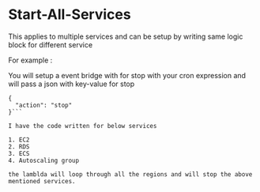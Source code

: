 # Start-All-Services

This applies to multiple services and can be setup by writing same logic block for different service

For example : 

You will setup a event bridge with for stop with your cron expression and will pass a json with  key-value for stop

```batch
{
  "action": "stop"
}```

I have the code written for below services 

1. EC2
2. RDS
3. ECS
4. Autoscaling group

the lamblda will loop through all the regions and will stop the above mentioned services.
